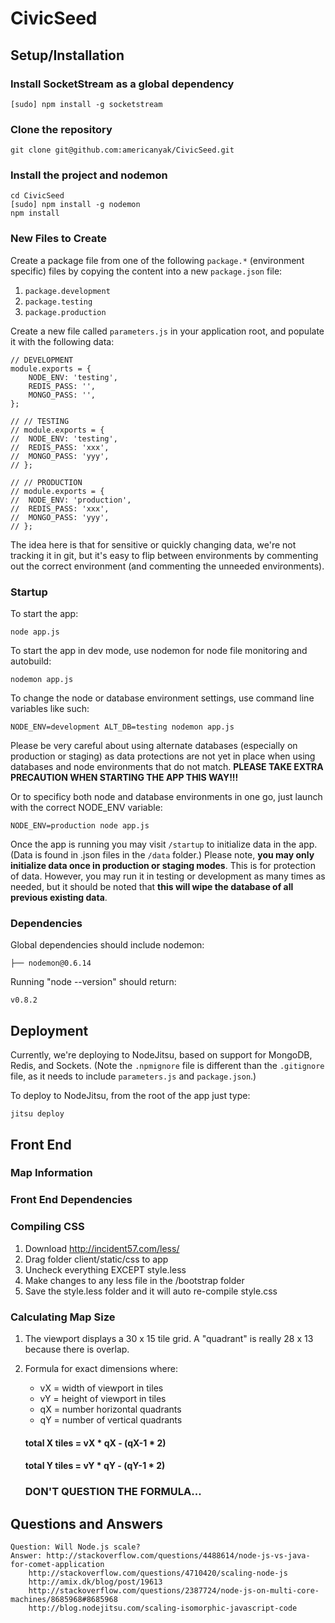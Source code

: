 # CivicSeed

## Setup/Installation

### Install SocketStream as a global dependency

    [sudo] npm install -g socketstream

### Clone the repository

    git clone git@github.com:americanyak/CivicSeed.git

### Install the project and nodemon

    cd CivicSeed
    [sudo] npm install -g nodemon
    npm install

### New Files to Create

Create a package file from one of the following ```package.*``` (environment specific) files by copying the content into a new ```package.json``` file:

 1. ```package.development```
 2. ```package.testing```
 3. ```package.production```

Create a new file called ```parameters.js``` in your application root, and populate it with the following data:

    // DEVELOPMENT
    module.exports = {
        NODE_ENV: 'testing',
        REDIS_PASS: '',
        MONGO_PASS: '',
    };

    // // TESTING
    // module.exports = {
    //  NODE_ENV: 'testing',
    //  REDIS_PASS: 'xxx',
    //  MONGO_PASS: 'yyy',
    // };

    // // PRODUCTION
    // module.exports = {
    //  NODE_ENV: 'production',
    //  REDIS_PASS: 'xxx',
    //  MONGO_PASS: 'yyy',
    // };

The idea here is that for sensitive or quickly changing data, we're not tracking it in git, but it's easy to flip between environments by commenting out the correct environment (and commenting the unneeded environments).

### Startup

To start the app:

    node app.js

To start the app in dev mode, use nodemon for node file monitoring and autobuild:

    nodemon app.js

To change the node or database environment settings, use command line variables like such:

    NODE_ENV=development ALT_DB=testing nodemon app.js

Please be very careful about using alternate databases (especially on production or staging) as data protections are not yet in place when using databases and node environments that do not match. **PLEASE TAKE EXTRA PRECAUTION WHEN STARTING THE APP THIS WAY!!!**

Or to specificy both node and database environments in one go, just launch with the correct NODE_ENV variable: 

    NODE_ENV=production node app.js

Once the app is running you may visit `/startup` to initialize data in the app. (Data is found in .json files in the `/data` folder.) Please note, **you may only initialize data once in production or staging modes**. This is for protection of data. However, you may run it in testing or development as many times as needed, but it should be noted that **this will wipe the database of all previous existing data**.

### Dependencies

Global dependencies should include nodemon:

    ├── nodemon@0.6.14 

Running "node --version" should return:

    v0.8.2

## Deployment

Currently, we're deploying to NodeJitsu, based on support for MongoDB, Redis, and Sockets. (Note the ```.npmignore``` file is different than the ```.gitignore``` file, as it needs to include ```parameters.js``` and ```package.json```.)

To deploy to NodeJitsu, from the root of the app just type:

    jitsu deploy

## Front End

### Map Information

### Front End Dependencies

### Compiling CSS

1. Download http://incident57.com/less/
2. Drag folder client/static/css to app
3. Uncheck everything EXCEPT style.less
4. Make changes to any less file in the /bootstrap folder
5. Save the style.less folder and it will auto re-compile style.css

### Calculating Map Size

1. The viewport displays a 30 x 15 tile grid.  A "quadrant" is really 28 x 13 because there is overlap.  

2. Formula for exact dimensions where: 
    - vX = width of viewport in tiles
    - vY = height of viewport in tiles
    - qX = number horizontal quadrants
    - qY = number of vertical quadrants

    #### total X tiles = vX * qX - (qX-1 * 2)
    #### total Y tiles =  vY * qY - (qY-1 * 2)

    ### DON'T QUESTION THE FORMULA...

## Questions and Answers

    Question: Will Node.js scale?
    Answer: http://stackoverflow.com/questions/4488614/node-js-vs-java-for-comet-application
        http://stackoverflow.com/questions/4710420/scaling-node-js
        http://amix.dk/blog/post/19613
        http://stackoverflow.com/questions/2387724/node-js-on-multi-core-machines/8685968#8685968
        http://blog.nodejitsu.com/scaling-isomorphic-javascript-code